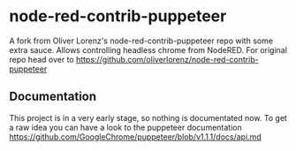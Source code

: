 # node-red-contrib-puppeteer

A fork from Oliver Lorenz's node-red-contrib-puppeteer repo with some extra sauce. Allows controlling headless chrome from NodeRED. For original repo head over to https://github.com/oliverlorenz/node-red-contrib-puppeteer

## Documentation

This project is in a very early stage, so nothing is documentated now. To get a raw idea you can have a look to the puppeteer documentation https://github.com/GoogleChrome/puppeteer/blob/v1.1.1/docs/api.md

